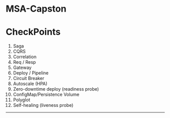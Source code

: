 # MSA-Capston

# CheckPoints
  1. Saga
  2. CQRS
  3. Correlation
  4. Req / Resp
  5. Gateway
  6. Deploy / Pipeline
  7. Circuit Breaker
  8. Autoscale (HPA)
  9. Zero-downtime deploy (readiness probe)
  10. ConfigMap/Persistence Volume
  11. Polyglot
  12. Self-healing (liveness probe)

--------------------------------------------------------------------------------------------------
